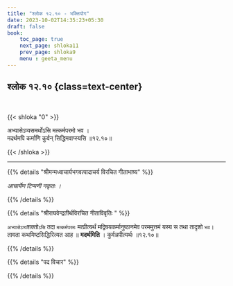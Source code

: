 ```yaml
---
title: "श्लोक १२.१० - भक्तियोग"
date: 2023-10-02T14:35:23+05:30
draft: false
book:
    toc_page: true
    next_page: shloka11
    prev_page: shloka9
    menu : geeta_menu
---
```




## श्लोक १२.१० {class=text-center}

<br/>

{{< shloka  "0"  >}}

अभ्यासेऽप्यसमर्थोऽसि मत्कर्मपरमो भव ।  
मदर्थमपि कर्माणि कुर्वन् सिद्धिमवाप्स्यसि ॥१२.१०॥

{{< /shloka >}}

---


{{% details "श्रीमन्मध्वाचार्यभगवत्पादाचर्य विरचित  गीताभाष्य" %}}

*आचार्येण टिप्पणी नकृतः ।*

{{% /details %}}



{{% details "श्रीराघवेन्द्रतीर्थविरचित गीताविवृतिः " %}}

`अभ्यासेऽप्य`शक्तो`ऽसि` तदा `मत्कर्मपरमः` 
मत्प्रीत्यर्थं मद्विषयकर्मानुष्ठानमेव 
परममुत्तमं यस्य स तथा तादृशो `भव`। 
तावता कथमिष्टसिद्धिरित्यत आह
॥ **मदर्थमिति** । कुर्वन्नपीत्यर्थः ॥१२.१०॥

{{% /details %}}



{{% details "पद विचार" %}}


{{% /details %}}
